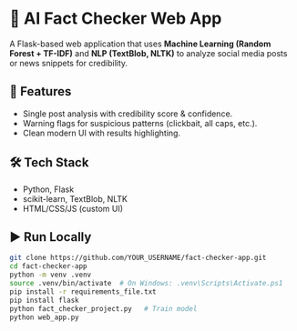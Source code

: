 # 📰 AI Fact Checker Web App

A Flask-based web application that uses **Machine Learning (Random Forest + TF-IDF)** and **NLP (TextBlob, NLTK)** to analyze social media posts or news snippets for credibility.

## 🚀 Features
- Single post analysis with credibility score & confidence.
- Warning flags for suspicious patterns (clickbait, all caps, etc.).
- Clean modern UI with results highlighting.

## 🛠 Tech Stack
- Python, Flask
- scikit-learn, TextBlob, NLTK
- HTML/CSS/JS (custom UI)

## ▶️ Run Locally
```bash
git clone https://github.com/YOUR_USERNAME/fact-checker-app.git
cd fact-checker-app
python -m venv .venv
source .venv/bin/activate  # On Windows: .venv\Scripts\Activate.ps1
pip install -r requirements_file.txt
pip install flask
python fact_checker_project.py   # Train model
python web_app.py
